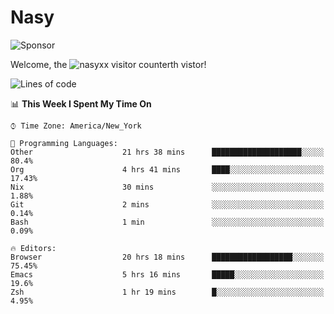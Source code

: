 # Nasy

<!--
<p align="center">
<img height="200" src="https://github-readme-stats.vercel.app/api?username=nasyxx&count_private=true&show_icons=true&theme=dracula&include_all_commits=true"/>
<img height="200" src="https://github-readme-stats.vercel.app/api/top-langs/?username=nasyxx&theme=dracula&hide=html,jupyter+notebook&count_private=true&show_icons=true"/>
</p>

  
----------------
-->

![Sponsor](https://img.shields.io/static/v1.svg?label=Sponsor&message=%E2%9D%A4&logo=GitHub&style=flat&color=pink)
 
Welcome, the ![nasyxx visitor counter](https://count.getloli.com/get/@nasyxx?theme=rule34)th vistor!
 
<!--START_SECTION:waka-->
![Lines of code](https://img.shields.io/badge/From%20Hello%20World%20I%27ve%20Written-5.4%20million%20lines%20of%20code-blue)

📊 **This Week I Spent My Time On** 

```text
⌚︎ Time Zone: America/New_York

💬 Programming Languages: 
Other                    21 hrs 38 mins      ████████████████████░░░░░   80.4% 
Org                      4 hrs 41 mins       ████░░░░░░░░░░░░░░░░░░░░░   17.43% 
Nix                      30 mins             ░░░░░░░░░░░░░░░░░░░░░░░░░   1.88% 
Git                      2 mins              ░░░░░░░░░░░░░░░░░░░░░░░░░   0.14% 
Bash                     1 min               ░░░░░░░░░░░░░░░░░░░░░░░░░   0.09%

🔥 Editors: 
Browser                  20 hrs 18 mins      ██████████████████░░░░░░░   75.45% 
Emacs                    5 hrs 16 mins       █████░░░░░░░░░░░░░░░░░░░░   19.6% 
Zsh                      1 hr 19 mins        █░░░░░░░░░░░░░░░░░░░░░░░░   4.95%

```


<!--END_SECTION:waka-->

<!-- ![visitors](https://visitor-badge.laobi.icu/badge?page_id=nasyxx.nasyxx) -->
